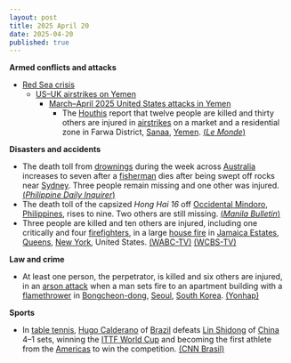 ```yaml
---
layout: post
title: 2025 April 20
date: 2025-04-20
published: true
---
```



**Armed conflicts and attacks**

* [Red Sea crisis](https://en.wikipedia.org/wiki/Red_Sea_crisis "Red Sea crisis")
  + [US–UK airstrikes on Yemen](https://en.wikipedia.org/wiki/US%E2%80%93UK_airstrikes_on_Yemen "US–UK airstrikes on Yemen")
    - [March–April 2025 United States attacks in Yemen](https://en.wikipedia.org/wiki/March%E2%80%93April_2025_United_States_attacks_in_Yemen "March–April 2025 United States attacks in Yemen")
      * The [Houthis](https://en.wikipedia.org/wiki/Houthis "Houthis") report that twelve people are killed and thirty others are injured in [airstrikes](https://en.wikipedia.org/wiki/Airstrike "Airstrike") on a market and a residential zone in Farwa District, [Sanaa](https://en.wikipedia.org/wiki/Sanaa "Sanaa"), [Yemen](https://en.wikipedia.org/wiki/Yemen "Yemen"). [(*Le Monde*)](https://www.lemonde.fr/en/international/article/2025/04/21/yemen-huthis-say-us-strikes-on-sanaa-kill-at-least-12_6740447_4.html)

**Disasters and accidents**

* The death toll from [drownings](https://en.wikipedia.org/wiki/Drowning "Drowning") during the week across [Australia](https://en.wikipedia.org/wiki/Australia "Australia") increases to seven after a [fisherman](https://en.wikipedia.org/wiki/Fisherman "Fisherman") dies after being swept off rocks near [Sydney](https://en.wikipedia.org/wiki/Sydney "Sydney"). Three people remain missing and one other was injured. [(*Philippine Daily Inquirer*)](https://globalnation.inquirer.net/273313/six-drowning-deaths-as-huge-waves-hit-australian-coast)
* The death toll of the capsized *Hong Hai 16* off [Occidental Mindoro](https://en.wikipedia.org/wiki/Occidental_Mindoro "Occidental Mindoro"), [Philippines](https://en.wikipedia.org/wiki/Philippines "Philippines"), rises to nine. Two others are still missing. [(*Manila Bulletin*)](https://mb.com.ph/2025/4/20/death-toll-from-capsized-sand-carrier-hits-7)
* Three people are killed and ten others are injured, including one critically and four [firefighters](https://en.wikipedia.org/wiki/Firefighter "Firefighter"), in a large [house fire](https://en.wikipedia.org/wiki/Structure_fire "Structure fire") in [Jamaica Estates](https://en.wikipedia.org/wiki/Jamaica_Estates%2C_Queens "Jamaica Estates, Queens"), [Queens](https://en.wikipedia.org/wiki/Queens "Queens"), [New York](https://en.wikipedia.org/wiki/New_York_%28state%29 "New York (state)"), United States. [(WABC-TV)](https://abc7ny.com/post/jamaica-estates-fatal-fire-3-people-dead-several-others-injured-massive-rips-home-queens-nyc/16208269/) [(WCBS-TV)](https://www.cbsnews.com/newyork/video/3-dead-10-injured-in-early-morning-house-fire-in-queens/)

**Law and crime**

* At least one person, the perpetrator, is killed and six others are injured, in an [arson attack](https://en.wikipedia.org/wiki/Arson_attack "Arson attack") when a man sets fire to an apartment building with a [flamethrower](https://en.wikipedia.org/wiki/Flamethrower "Flamethrower") in [Bongcheon-dong](https://en.wikipedia.org/wiki/Bongcheon-dong "Bongcheon-dong"), [Seoul](https://en.wikipedia.org/wiki/Seoul "Seoul"), [South Korea](https://en.wikipedia.org/wiki/South_Korea "South Korea"). [(Yonhap)](https://m-en.yna.co.kr/view/AEN20250421003451315?section=national/national)

**Sports**

* In [table tennis](https://en.wikipedia.org/wiki/Table_tennis "Table tennis"), [Hugo Calderano](https://en.wikipedia.org/wiki/Hugo_Calderano "Hugo Calderano") of [Brazil](https://en.wikipedia.org/wiki/Brazil "Brazil") defeats [Lin Shidong](https://en.wikipedia.org/wiki/Lin_Shidong "Lin Shidong") of [China](https://en.wikipedia.org/wiki/China "China") 4–1 sets, winning the [ITTF World Cup](https://en.wikipedia.org/wiki/Table_Tennis_World_Cup "Table Tennis World Cup") and becoming the first athlete from the [Americas](https://en.wikipedia.org/wiki/Americas "Americas") to win the competition. [(CNN Brasil)](https://www.cnnbrasil.com.br/esportes/outros-esportes/historico-hugo-calderano-conquista-copa-do-mundo-de-tenis-de-mesa/)
